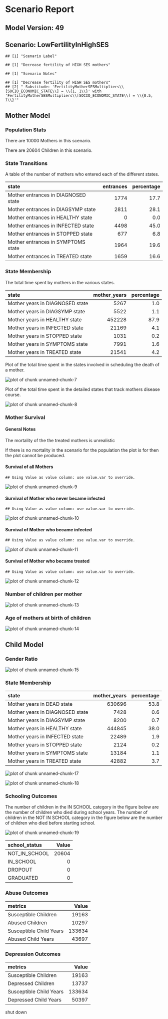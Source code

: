 # Scenario Report




## Model Version: 49
## Scenario: LowFertilityInHighSES

```
## [1] "Scenario Label"
```

```
## [1] "Decrease fertility of HIGH SES mothers"
```

```
## [1] "Scenario Notes"
```

```
## [1] "Decrease fertility of HIGH SES mothers"                                                                                                                           
## [2] " Substitude: 'FertilityMotherSESMultipliers\\[SOCIO_ECONOMIC_STATE\\] = \\{1, 1\\}' with 'FertilityMotherSESMultipliers\\[SOCIO_ECONOMIC_STATE\\] = \\{0.5, 1\\}'"
```

## Mother Model

### Population Stats


There are 10000 Mothers in this scenario.

There are 20604 Children in this scenario.

### State Transitions

A table of the number of mothers who entered each of the different states.


|state                               | entrances| percentage|
|:-----------------------------------|---------:|----------:|
|Mother entrances in DIAGNOSED state |      1774|       17.7|
|Mother entrances in DIAGSYMP state  |      2811|       28.1|
|Mother entrances in HEALTHY state   |         0|        0.0|
|Mother entrances in INFECTED state  |      4498|       45.0|
|Mother entrances in STOPPED state   |       677|        6.8|
|Mother entrances in SYMPTOMS state  |      1964|       19.6|
|Mother entrances in TREATED state   |      1659|       16.6|

### State Membership

The total time spent by mothers in the various states.


|state                           | mother_years| percentage|
|:-------------------------------|------------:|----------:|
|Mother years in DIAGNOSED state |         5267|        1.0|
|Mother years in DIAGSYMP state  |         5522|        1.1|
|Mother years in HEALTHY state   |       452228|       87.9|
|Mother years in INFECTED state  |        21169|        4.1|
|Mother years in STOPPED state   |         1031|        0.2|
|Mother years in SYMPTOMS state  |         7991|        1.6|
|Mother years in TREATED state   |        21541|        4.2|

Plot of the total time spent in the states involved in scheduling the death of a mother.

![plot of chunk unnamed-chunk-7](figure/LowFertilityInHighSES/unnamed-chunk-7.png) 

Plot of the total time spent in the detailed states that track mothers disease course.

![plot of chunk unnamed-chunk-8](figure/LowFertilityInHighSES/unnamed-chunk-8.png) 

### Mother Survival

#### General Notes

The mortality of the the treated mothers is unrealistic

If there is no mortality in the scenario for the population the plot is for then the plot cannot be produced.

#### Survival of all Mothers


```
## Using Value as value column: use value.var to override.
```

![plot of chunk unnamed-chunk-9](figure/LowFertilityInHighSES/unnamed-chunk-9.png) 

#### Survival of Mother who never became infected


```
## Using Value as value column: use value.var to override.
```

![plot of chunk unnamed-chunk-10](figure/LowFertilityInHighSES/unnamed-chunk-10.png) 

#### Survival of Mother who became infected


```
## Using Value as value column: use value.var to override.
```

![plot of chunk unnamed-chunk-11](figure/LowFertilityInHighSES/unnamed-chunk-11.png) 

#### Survival of Mother who became treated


```
## Using Value as value column: use value.var to override.
```

![plot of chunk unnamed-chunk-12](figure/LowFertilityInHighSES/unnamed-chunk-12.png) 

### Number of children per mother

![plot of chunk unnamed-chunk-13](figure/LowFertilityInHighSES/unnamed-chunk-13.png) 

### Age of mothers at birth of children

![plot of chunk unnamed-chunk-14](figure/LowFertilityInHighSES/unnamed-chunk-14.png) 

## Child Model

### Gender Ratio

![plot of chunk unnamed-chunk-15](figure/LowFertilityInHighSES/unnamed-chunk-15.png) 

### State Membership


|state                           | mother_years| percentage|
|:-------------------------------|------------:|----------:|
|Mother years in DEAD state      |       630696|       53.8|
|Mother years in DIAGNOSED state |         7428|        0.6|
|Mother years in DIAGSYMP state  |         8200|        0.7|
|Mother years in HEALTHY state   |       444845|       38.0|
|Mother years in INFECTED state  |        22489|        1.9|
|Mother years in STOPPED state   |         2124|        0.2|
|Mother years in SYMPTOMS state  |        13184|        1.1|
|Mother years in TREATED state   |        42882|        3.7|

![plot of chunk unnamed-chunk-17](figure/LowFertilityInHighSES/unnamed-chunk-17.png) 

![plot of chunk unnamed-chunk-18](figure/LowFertilityInHighSES/unnamed-chunk-18.png) 

### Schooling Outcomes

The number of children in the IN SCHOOL category in the figure below are the number of children who died during school years. The number of children in the NOT IN SCHOOL category in the figure below are the number of children who died before starting school. 

![plot of chunk unnamed-chunk-19](figure/LowFertilityInHighSES/unnamed-chunk-19.png) 


|school_status | Value|
|:-------------|-----:|
|NOT_IN_SCHOOL | 20604|
|IN_SCHOOL     |     0|
|DROPOUT       |     0|
|GRADUATED     |     0|

### Abuse Outcomes


|metrics                 |  Value|
|:-----------------------|------:|
|Susceptible Children    |  19163|
|Abused Children         |  10297|
|Susceptible Child Years | 133634|
|Abused Child Years      |  43697|

### Depression Outcomes


|metrics                 |  Value|
|:-----------------------|------:|
|Susceptible Children    |  19163|
|Depressed Children      |  13737|
|Susceptible Child Years | 133634|
|Depressed Child Years   |  50397|

shut down



